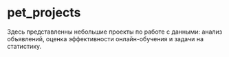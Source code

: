 # pet_projects

Здесь представленны небольшие проекты по работе с данными: анализ объявлений, оценка эффективности онлайн-обучения и задачи на статистику.

